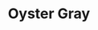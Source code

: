 ---
language: id
layout: product-item
title: Oyster Gray
description: Description in &amp; Oyster Gray
keyword: keyword in Oyster Gray
image: /images/BISCOTTI-Oyster-Gray.jpg
sub-title: Oyster Gray
article-1: Height &#58; 6" <br>Length &#58; 24" <br>Corner &#58; 6″ x 6″ x 12″<br>Panel &#58; Interlocking with 1″ x Random pieces <br>Color &#58; Beige with caramel color with hint of dark brown
title-right: Oyster Gray
article-right: Oyster Gray
title-2: Oyster Gray
article-2: Oyster Gray
article-3: Oyster Gray
alt-slide1: Oyster Gray
alt-slide2: Oyster Gray
alt-slide3: Oyster Gray
slide1: /images/BISCOTTI-Oyster-Gray.jpg
slide2: /images/BISCOTTI-Oyster-Gray.jpg
slide3: /images/BISCOTTI-Oyster-Gray.jpg
---